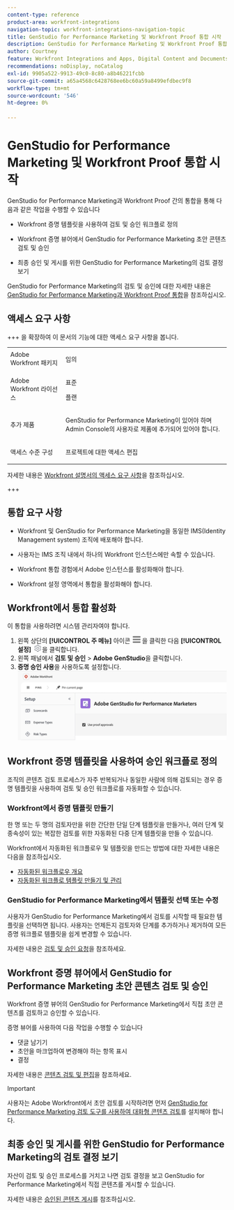 ```yaml
---
content-type: reference
product-area: workfront-integrations
navigation-topic: workfront-integrations-navigation-topic
title: GenStudio for Performance Marketing 및 Workfront Proof 통합 시작
description: GenStudio for Performance Marketing 및 Workfront Proof 통합 시작
author: Courtney
feature: Workfront Integrations and Apps, Digital Content and Documents
recommendations: noDisplay, noCatalog
exl-id: 9905a522-9913-49c0-8c80-a8b46221fcbb
source-git-commit: a65a4568c6428768ee6bc60a59a8499efdbec9f8
workflow-type: tm+mt
source-wordcount: '546'
ht-degree: 0%

---
```


# GenStudio for Performance Marketing 및 Workfront Proof 통합 시작

GenStudio for Performance Marketing과 Workfront Proof 간의 통합을 통해 다음과 같은 작업을 수행할 수 있습니다

* Workfront 증명 템플릿을 사용하여 검토 및 승인 워크플로 정의

* Workfront 증명 뷰어에서 GenStudio for Performance Marketing 초안 콘텐츠 검토 및 승인

* 최종 승인 및 게시를 위한 GenStudio for Performance Marketing의 검토 결정 보기

GenStudio for Performance Marketing의 검토 및 승인에 대한 자세한 내용은 [GenStudio for Performance Marketing과 Workfront Proof 통합](https://experienceleague.adobe.com/en/docs/genstudio-for-performance-marketing/user-guide/approve/proof-integration)을 참조하십시오.


## 액세스 요구 사항

+++ 을 확장하여 이 문서의 기능에 대한 액세스 요구 사항을 봅니다.

<table style="table-layout:auto"> 
 <col> 
 <col> 
 <tbody> 
 <tr> 
   <td role="rowheader">Adobe Workfront 패키지</td> 
   <td> 
   <p>임의</p> 
   </td> 
  </tr> 
  <tr> 
   <td role="rowheader">Adobe Workfront 라이선스</td> 
   <td> 
   <p>표준 </p> 
   <p>플랜 </p></td> 
  </tr> 
  <tr> 
   <td role="rowheader">추가 제품</td> 
   <td> 
   <p> GenStudio for Performance Marketing이 있어야 하며 Admin Console의 사용자로 제품에 추가되어 있어야 합니다. </p> </td> 
  </tr> 
  <tr> 
   <td role="rowheader">액세스 수준 구성</td> 
   <td> <p>프로젝트에 대한 액세스 편집</p> </td> 
  </tr> 
 </tbody> 
</table>

자세한 내용은 [Workfront 설명서의 액세스 요구 사항](/help/quicksilver/administration-and-setup/add-users/access-levels-and-object-permissions/access-level-requirements-in-documentation.md)을 참조하십시오.

+++


## 통합 요구 사항

* Workfront 및 GenStudio for Performance Marketing을 동일한 IMS(Identity Management system) 조직에 배포해야 합니다.

* 사용자는 IMS 조직 내에서 하나의 Workfront 인스턴스에만 속할 수 있습니다.

* Workfront 통합 경험에서 Adobe 인스턴스를 활성화해야 합니다.

* Workfront 설정 영역에서 통합을 활성화해야 합니다.


## Workfront에서 통합 활성화

이 통합을 사용하려면 시스템 관리자여야 합니다.

1. 왼쪽 상단의 **[!UICONTROL 주 메뉴]** 아이콘 ![주 메뉴](/help/_includes/assets/main-menu-icon-left-nav.png)을 클릭한 다음 **[!UICONTROL 설정]** ![설정 아이콘](/help/_includes/assets/gear-icon-setup.png)을 클릭합니다.
1. 왼쪽 패널에서 **검토 및 승인** > **Adobe GenStudio**&#x200B;을 클릭합니다.
1. **증명 승인 사용**을 사용하도록 설정합니다.
   ![GenStudio 설정에 대한 증명 사용](assets/enable-proofing-gs.png)

## Workfront 증명 템플릿을 사용하여 승인 워크플로 정의

조직의 콘텐츠 검토 프로세스가 자주 반복되거나 동일한 사람에 의해 검토되는 경우 증명 템플릿을 사용하여 검토 및 승인 워크플로를 자동화할 수 있습니다.

### Workfront에서 증명 템플릿 만들기

한 명 또는 두 명의 검토자만을 위한 간단한 단일 단계 템플릿을 만들거나, 여러 단계 및 종속성이 있는 복잡한 검토를 위한 자동화된 다중 단계 템플릿을 만들 수 있습니다.

Workfront에서 자동화된 워크플로우 및 템플릿을 만드는 방법에 대한 자세한 내용은 다음을 참조하십시오.

* [자동화된 워크플로우 개요](/help/quicksilver/review-and-approve-work/proofing/proofing-overview/automated-workflow.md)
* [자동화된 워크플로 템플릿 만들기 및 관리](/help/quicksilver/administration-and-setup/manage-workfront/configure-proofing/create-manage-automated-workflow-templates.md)

### GenStudio for Performance Marketing에서 템플릿 선택 또는 수정

사용자가 GenStudio for Performance Marketing에서 검토를 시작할 때 필요한 템플릿을 선택하면 됩니다. 사용자는 언제든지 검토자와 단계를 추가하거나 제거하여 모든 증명 워크플로 템플릿을 쉽게 변경할 수 있습니다.

자세한 내용은 [검토 및 승인 요청](https://experienceleague.adobe.com/en/docs/genstudio-for-performance-marketing/user-guide/approve/request-review)을 참조하세요.

## Workfront 증명 뷰어에서 GenStudio for Performance Marketing 초안 콘텐츠 검토 및 승인

Workfront 증명 뷰어의 GenStudio for Performance Marketing에서 직접 초안 콘텐츠를 검토하고 승인할 수 있습니다.

증명 뷰어를 사용하여 다음 작업을 수행할 수 있습니다

* 댓글 남기기
* 초안을 마크업하여 변경해야 하는 항목 표시
* 결정

자세한 내용은 [콘텐츠 검토 및 편집](https://experienceleague.adobe.com/en/docs/genstudio-for-performance-marketing/user-guide/approve/review-and-edit)을 참조하세요.


>[!IMPORTANT]
>
>사용자는 Adobe Workfront에서 초안 검토를 시작하려면 먼저 [GenStudio for Performance Marketing 검토 도구를 사용하여 대화형 콘텐츠 검토](/help/quicksilver/review-and-approve-work/proofing/reviewing-proofs-within-workfront/review-a-proof/review-proof-in-web-viewer-extension.md)를 설치해야 합니다.


## 최종 승인 및 게시를 위한 GenStudio for Performance Marketing의 검토 결정 보기

자산이 검토 및 승인 프로세스를 거치고 나면 검토 결정을 보고 GenStudio for Performance Marketing에서 직접 콘텐츠를 게시할 수 있습니다.

자세한 내용은 [승인된 콘텐츠 게시](https://experienceleague.adobe.com/en/docs/genstudio-for-performance-marketing/user-guide/approve/publish-content)를 참조하십시오.
